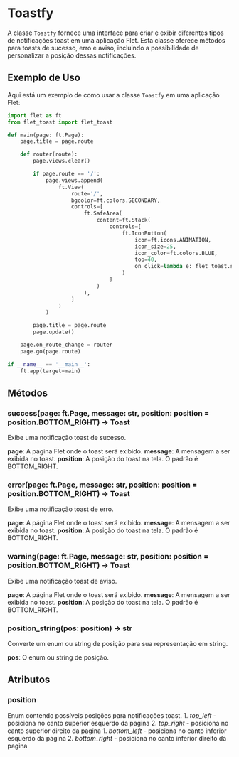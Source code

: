 # Toastfy

A classe `Toastfy` fornece uma interface para criar e exibir diferentes tipos de notificações toast em uma aplicação Flet. Esta classe oferece métodos para toasts de sucesso, erro e aviso, incluindo a possibilidade de personalizar a posição dessas notificações.

## Exemplo de Uso

Aqui está um exemplo de como usar a classe `Toastfy` em uma aplicação Flet:

```python
import flet as ft
from flet_toast import flet_toast

def main(page: ft.Page):
    page.title = page.route

    def router(route):
        page.views.clear()

        if page.route == '/':
            page.views.append(
                ft.View(
                    route='/',
                    bgcolor=ft.colors.SECONDARY,
                    controls=[
                        ft.SafeArea(
                            content=ft.Stack(
                                controls=[
                                    ft.IconButton(
                                        icon=ft.icons.ANIMATION,
                                        icon_size=25,
                                        icon_color=ft.colors.BLUE,
                                        top=40,
                                        on_click=lambda e: flet_toast.success(page, 'Testado bem mesmo', 'top_left')
                                    )
                                ]
                            )
                        ),
                    ]
                )
            )

        page.title = page.route
        page.update()

    page.on_route_change = router
    page.go(page.route)

if __name__ == '__main__':
    ft.app(target=main)
```

## Métodos

### success(page: ft.Page, message: str, position: position = position.BOTTOM_RIGHT) -> Toast
Exibe uma notificação toast de sucesso.

**page**: A página Flet onde o toast será exibido.
**message**: A mensagem a ser exibida no toast.
**position**: A posição do toast na tela. O padrão é BOTTOM_RIGHT.

### error(page: ft.Page, message: str, position: position = position.BOTTOM_RIGHT) -> Toast
Exibe uma notificação toast de erro.

**page**: A página Flet onde o toast será exibido.
**message**: A mensagem a ser exibida no toast.
**position**: A posição do toast na tela. O padrão é BOTTOM_RIGHT.

### warning(page: ft.Page, message: str, position: position = position.BOTTOM_RIGHT) -> Toast
Exibe uma notificação toast de aviso.

**page**: A página Flet onde o toast será exibido.
**message**: A mensagem a ser exibida no toast.
**position**: A posição do toast na tela. O padrão é BOTTOM_RIGHT.

### __position_string__(pos: position) -> str
Converte um enum ou string de posição para sua representação em string.

**pos**: O enum ou string de posição.

## Atributos

### position
Enum contendo possíveis posições para notificações toast.
    1. *top_left* - posiciona no canto superior esquerdo da pagina
    2. *top_right* - posiciona no canto superior direito da pagina
    1. *bottom_left* - posiciona no canto inferior esquerdo da pagina
    2. *bottom_right* - posiciona no canto inferior direito da pagina